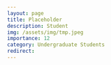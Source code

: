 ```yaml
---
layout: page
title: Placeholder
description: Student
img: /assets/img/tmp.jpeg
importance: 12
category: Undergraduate Students
redirect:  
---
```

